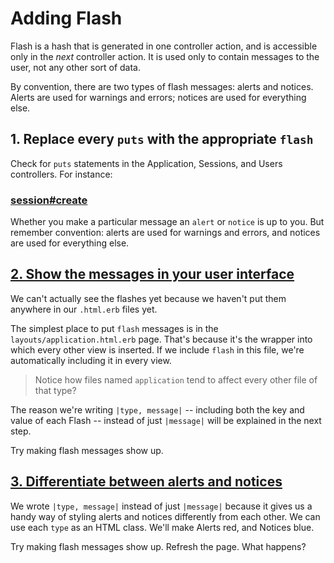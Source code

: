# Adding Flash

Flash is a hash that is generated in one controller action, and is accessible only in the *next* controller action. It is used only to contain messages to the user, not any other sort of data.

By convention, there are two types of flash messages: alerts and notices. Alerts are used for warnings and errors; notices are used for everything else.

## 1. Replace every `puts` with the appropriate `flash`

Check for `puts` statements in the Application, Sessions, and Users controllers. For instance:

### [session#create](https://github.com/ga-wdi-exercises/tunr_rails_users/pull/4/files#diff-d5241d488259f32ecbe2f636133e5ddaR12)

Whether you make a particular message an `alert` or `notice` is up to you. But remember convention: alerts are used for warnings and errors, and notices are used for everything else.

## [2. Show the messages in your user interface](https://github.com/ga-wdi-exercises/tunr_rails_users/pull/4/files#diff-9599427925097c3c66f26ac1e0de5cadR23)

We can't actually see the flashes yet because we haven't put them anywhere in our `.html.erb` files yet.

The simplest place to put `flash` messages is in the `layouts/application.html.erb` page. That's because it's the wrapper into which every other view is inserted. If we include `flash` in this file, we're automatically including it in every view.

> Notice how files named `application` tend to affect every other file of that type?

The reason we're writing `|type, message|` -- including both the key and value of each Flash -- instead of just `|message|` will be explained in the next step.

Try making flash messages show up.

## [3. Differentiate between alerts and notices](https://github.com/ga-wdi-exercises/tunr_rails_users/pull/4/files#diff-fb7484bc2f56c263954da6fc44982eeaR96)

We wrote `|type, message|` instead of just `|message|` because it gives us a handy way of styling alerts and notices differently from each other. We can use each `type` as an HTML class. We'll make Alerts red, and Notices blue.

Try making flash messages show up. Refresh the page. What happens?
